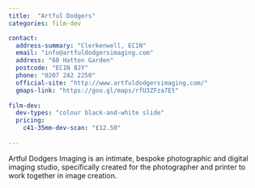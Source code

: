 ```yaml
---
title:  "Artful Dodgers"
categories: film-dev

contact:
  address-summary: "Clerkenwell, EC1N"
  email: "info@artfuldodgersimaging.com"
  address: "68 Hatton Garden"
  postcode: "EC1N 8JY"
  phone: "0207 242 2250"
  official-site: "http://www.artfuldodgersimaging.com/"
  gmaps-link: "https://goo.gl/maps/rfU3ZFza7Et"
  
film-dev:
  dev-types: "colour black-and-white slide"  
  pricing:
    c41-35mm-dev-scan: "£12.50" 
  
---
```


Artful Dodgers Imaging is an intimate, bespoke photographic and digital imaging studio, specifically created for the photographer and printer to work together in image creation.
